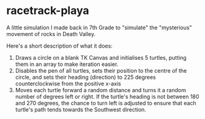 # racetrack-playa
A little simulation I made back in 7th Grade to "simulate" the "mysterious" movement of rocks in Death Valley.

Here's a short description of what it does:

1. Draws a circle on a blank TK Canvas and initialises 5 turtles, putting them in an array to make iteration easier.
2. Disables the pen of all turtles, sets their position to the centre of the circle, and sets their heading (direction) to 225 degrees counterclockwise from the positive x-axis
3. Moves each turtle forward a random distance and turns it a random number of degrees left or right. If the turtle's heading is not between 180 and 270 degrees, the chance to turn left is adjusted to ensure that each turtle's path tends towards the Southwest direction.
